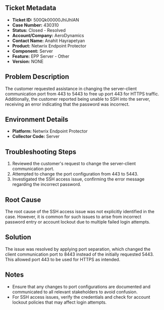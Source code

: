 ## Ticket Metadata
- **Ticket ID:** 500Qk00000JhIJhIAN
- **Case Number:** 430310
- **Status:** Closed - Resolved
- **Account/Company:** AeroDynamics
- **Contact Name:** Anahit Hayrapetyan
- **Product:** Netwrix Endpoint Protector
- **Component:** Server
- **Feature:** EPP Server - Other
- **Version:** NONE

## Problem Description
The customer requested assistance in changing the server-client communication port from 443 to 5443 to free up port 443 for HTTPS traffic. Additionally, the customer reported being unable to SSH into the server, receiving an error indicating that the password was incorrect.

## Environment Details
- **Platform:** Netwrix Endpoint Protector
- **Collector Code:** Server

## Troubleshooting Steps
1. Reviewed the customer's request to change the server-client communication port.
2. Attempted to change the port configuration from 443 to 5443.
3. Investigated the SSH access issue, confirming the error message regarding the incorrect password.

## Root Cause
The root cause of the SSH access issue was not explicitly identified in the case. However, it is common for such issues to arise from incorrect password entry or account lockout due to multiple failed login attempts.

## Solution
The issue was resolved by applying port separation, which changed the client communication port to 8443 instead of the initially requested 5443. This allowed port 443 to be used for HTTPS as intended.

## Notes
- Ensure that any changes to port configurations are documented and communicated to all relevant stakeholders to avoid confusion.
- For SSH access issues, verify the credentials and check for account lockout policies that may affect login attempts.